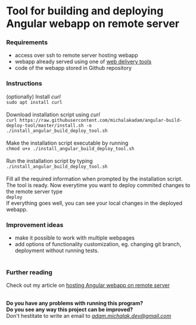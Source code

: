 # Tool for building and deploying Angular webapp on remote server

### Requirements
* access over ssh to remote server hosting webapp
* webapp already served using one of [web delivery tools](https://stackshare.io/stackups/apache-httpd-vs-jetty-vs-nginx)
* code of the webapp stored in Github repository

### Instructions

(optionally) Install *curl*
<br />
`sudo apt install curl`
<br /><br />
Download installation script using *curl*
<br />
`curl https://raw.githubusercontent.com/michalakadam/angular-build-deploy-tool/master/install.sh -o ./install_angular_build_deploy_tool.sh
`
<br /><br />
Make the installation script executable by running 
<br />
`chmod u+x ./install_angular_build_deploy_tool.sh`
<br /><br />
Run the installation script by typing 
<br />
`./install_angular_build_deploy_tool.sh`
<br /><br />
Fill all the required information when prompted by the installation script.
<br /> The tool is ready. Now everytime you want to deploy commited changes to the remote server type 
<br />
`deploy`
<br />
If everything goes well, you can see your local changes in the deployed webapp. 
<br />

### Improvement ideas

* make it possible to work with multiple webpages
* add options of functionality customization, eg. changing git branch, deployment without running tests.
<br /><br />

### Further reading

Check out my article on [hosting Angular webapp on remote server](adam-michalak.site/how-to-host-angular-webapp-on-remote-server)
<br /><br />



**Do you have any problems with running this program?**
<br />
**Do you see any way this project can be improved?**
<br />
Don't hestitate to write an email to *adam.michalak.dev@gmail.com*
